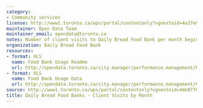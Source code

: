 ```yaml
---
category:
- Community services
license: http://www1.toronto.ca/wps/portal/contentonly?vgnextoid=4a37e03bb8d1e310VgnVCM10000071d60f89RCRD
maintainer: Open Data Team
maintainer_email: opendata@toronto.ca
notes: Number of client visits to Daily Bread Food Bank per month beginning in 2009.
organization: Daily Bread Food Bank
resources:
- format: XLS
  name: Food Bank Usage Readme
  url: http://opendata.toronto.ca/city.manager/performance.management/PM_FoodBankUsageReadme.xls
- format: XLS
  name: Food Bank Usage Data
  url: http://opendata.toronto.ca/city.manager/performance.management/PM_Food_Bank.xls
source: http://www1.toronto.ca/wps/portal/contentonly?vgnextoid=4de87768be338310VgnVCM1000003dd60f89RCRD&vgnextchannel=1a66e03bb8d1e310VgnVCM10000071d60f89RCRD
title: Daily Bread Food Banks - Client Visits by Month
---
```

